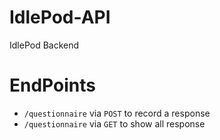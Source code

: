 # IdlePod-API
IdlePod Backend 

# EndPoints
- `/questionnaire` via `POST` to record a response 
- `/questionnaire` via `GET` to show all response
